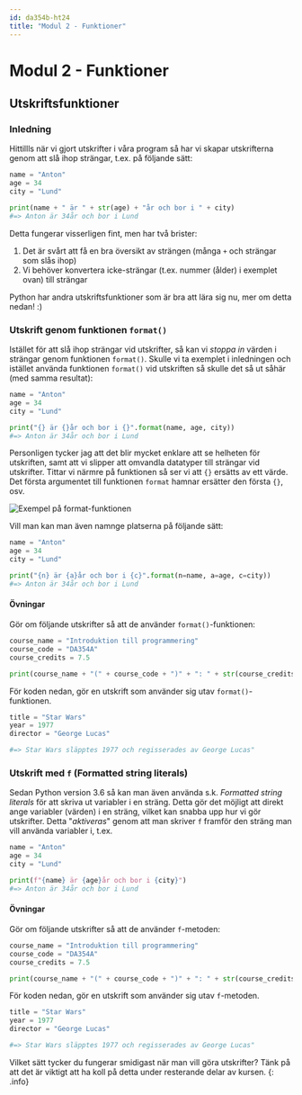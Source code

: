 ```yaml
---
id: da354b-ht24
title: "Modul 2 - Funktioner"
---
```


# Modul 2 - Funktioner

## Utskriftsfunktioner

### Inledning

Hittillls när vi gjort utskrifter i våra program så har vi skapar utskrifterna genom att slå ihop strängar, t.ex. på följande sätt:

```python
name = "Anton"
age = 34
city = "Lund"

print(name + " är " + str(age) + "år och bor i " + city)
#=> Anton är 34år och bor i Lund
```

Detta fungerar visserligen fint, men har två brister:

1. Det är svårt att få en bra översikt av strängen (många `+` och strängar som slås ihop)
2. Vi behöver konvertera icke-strängar (t.ex. nummer (ålder) i exemplet ovan) till strängar

Python har andra utskriftsfunktioner som är bra att lära sig nu, mer om detta nedan! :)

### Utskrift genom funktionen `format()`

Istället för att slå ihop strängar vid utskrifter, så kan vi *stoppa in* värden i strängar genom funktionen `format()`. Skulle vi ta exemplet i inledningen och istället använda funktionen `format()` vid utskriften så skulle det så ut såhär (med samma resultat):

```python
name = "Anton"
age = 34
city = "Lund"

print("{} är {}år och bor i {}".format(name, age, city))
#=> Anton är 34år och bor i Lund
```

Personligen tycker jag att det blir mycket enklare att se helheten för utskriften, samt att vi slipper att omvandla datatyper till strängar vid utskrifter. Tittar vi närmre på funktionen så ser vi att `{}` ersätts av ett värde. Det första argumentet till funktionen `format` hamnar ersätter den första `{}`, osv.

![Exempel på format-funktionen](../images/format-function.png)

Vill man kan man även namnge platserna på följande sätt:

```python
name = "Anton"
age = 34
city = "Lund"

print("{n} är {a}år och bor i {c}".format(n=name, a=age, c=city))
#=> Anton är 34år och bor i Lund
```

#### Övningar

Gör om följande utskrifter så att de använder `format()`-funktionen:

```python
course_name = "Introduktion till programmering"
course_code = "DA354A"
course_credits = 7.5

print(course_name + "(" + course_code + ")" + ": " + str(course_credits) + "hp")
```

För koden nedan, gör en utskrift som använder sig utav `format()`-funktionen.

```python
title = "Star Wars"
year = 1977
director = "George Lucas"

#=> Star Wars släpptes 1977 och regisserades av George Lucas"
```

### Utskrift med `f` (Formatted string literals)

Sedan Python version 3.6 så kan man även använda s.k. *Formatted string literals* för att skriva ut variabler i en sträng. Detta gör det möjligt att direkt ange variabler (värden) i en sträng, vilket kan snabba upp hur vi gör utskrifter. Detta "*aktiveras*" genom att man skriver `f` framför den sträng man vill använda variabler i, t.ex.

```python
name = "Anton"
age = 34
city = "Lund"

print(f"{name} är {age}år och bor i {city}")
#=> Anton är 34år och bor i Lund
```

#### Övningar

Gör om följande utskrifter så att de använder `f`-metoden:

```python
course_name = "Introduktion till programmering"
course_code = "DA354A"
course_credits = 7.5

print(course_name + "(" + course_code + ")" + ": " + str(course_credits) + "hp")
```

För koden nedan, gör en utskrift som använder sig utav `f`-metoden.

```python
title = "Star Wars"
year = 1977
director = "George Lucas"

#=> Star Wars släpptes 1977 och regisserades av George Lucas"
```

Vilket sätt tycker du fungerar smidigast när man vill göra utskrifter? Tänk på att det är viktigt att ha koll på detta under resterande delar av kursen.
{: .info}